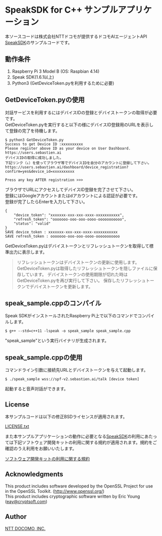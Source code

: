 # SpeakSDK for C++ サンプルアプリケーション
本ソースコードは株式会社NTTドコモが提供するドコモAIエージェントAPI [SpeakSDK](https://github.com/docomoDeveloperSupport/speak-cpp-sdk)のサンプルコードです。


## 動作条件
1. Raspberry Pi 3 Model B (OS: Raspbian 4.14)
1. Speak SDK(1.6.1以上)
1. Python3 (GetDeviceToken.pyを利用するために必要)

## GetDeviceToken.pyの使用
対話サービスを利用するにはデバイスIDの登録とデバイストークンの取得が必要です。  
GetDeviceToken.pyを実行すると以下の様にデバイスID登録用のURLを表示して登録の完了を待機します。

```
$ python3 GetDeviceToken.py
Success to get Device ID :xxxxxxxxxx
Please register above ID as your device on User Dashboard. https://users.sebastien.ai
デバイスIDの取得に成功しました。
下記リンク（↓）を使ってブラウザ等でデバイスIDを自分のアカウントに登録して下さい。
https://users.sebastien.ai/dashboard/device_registration?confirm=yes&device_id=xxxxxxxxxx

Press any key AFTER registration >>> 
```

ブラウザでURLにアクセスしてデバイスID登録を完了させて下さい。  
登録にはGoogleアカウントまたはdアカウントによる認証が必要です。  
登録が完了したらEnterを入力して下さい。

```
{
    "device_token": "xxxxxxx-xxx-xxx-xxxx-xxxxxxxxxxx", 
    "refresh_token": "ooooooo-ooo-ooo-oooo-ooooooooooo", 
    "status": "valid"
}
SAVE device_token : xxxxxxx-xxx-xxx-xxxx-xxxxxxxxxxx
SAVE refresh_token : ooooooo-ooo-ooo-oooo-ooooooooooo
```

GetDeviceToken.pyはデバイストークンとリフレッシュトークンを取得して標準出力に表示します。

> リフレッシュトークンはデバイストークンの更新に使用します。  
GetDeviceToken.pyは取得したリフレッシュトークンを隠しファイルに保存しています。
デバイストークンの使用期限が切れた時はGetDeviceToken.pyを再び実行して下さい。
保存したリフレッシュトークンでデバイストークンを更新します。


## speak_sample.cppのコンパイル

Speak SDKがインストールされたRaspberry Pi上で以下のコマンドでコンパイルします。

```
$ g++ --std=c++11 -lspeak -o speak_sample speak_sample.cpp
```

"speak_sample"という実行バイナリが生成されます。


## speak_sample.cppの使用

コマンドライン引数に接続先URLとデバイストークンを与えて起動します。

```
$ ./speak_sample wss://spf-v2.sebastien.ai/talk [device token]
```

起動すると音声対話ができます。

## License
本サンプルコードは以下の修正BSDライセンスが適用されます。

[LICENSE.txt](/LICENSE.txt)

また本サンプルアプリケーションの動作に必要となる[SpeakSDK](https://github.com/docomoDeveloperSupport/speak-cpp-sdk)の利用にあたっては下記ソフトウェア開発キットの利用に関する規約が適用されます。規約をご確認のうえ利用をお願いいたします。

[ソフトウェア開発キットの利用に関する規約](https://github.com/docomoDeveloperSupport/speak-cpp-sdk/blob/master/LICENSE.md)

## Acknowledgments
This product includes software developed by the OpenSSL Project for use in the OpenSSL Toolkit. (http://www.openssl.org/)  
This product includes cryptographic software written by Eric Young (eay@cryptsoft.com)

## Author
[NTT DOCOMO, INC.](https://docs.sebastien.ai/)






